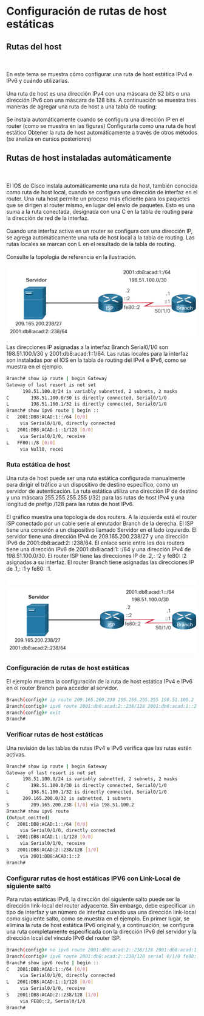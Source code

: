 # Configuración de rutas de host estáticas

## Rutas del host
<br><br>
En este tema se muestra cómo configurar una ruta de host estática IPv4 e IPv6 y cuándo utilizarlas.
<br><br>
Una ruta de host es una dirección IPv4 con una máscara de 32 bits o una dirección IPv6 con una máscara de 128 bits. A continuación se muestra tres maneras de agregar una ruta de host a una tabla de routing:
<br><br>
Se instala automáticamente cuando se configura una dirección IP en el router (como se muestra en las figuras)
Configurarla como una ruta de host estático
Obtener la ruta de host automáticamente a través de otros métodos (se analiza en cursos posteriores)

## Rutas de host instaladas automáticamente
<br><br>
El IOS de Cisco instala automáticamente una ruta de host, también conocida como ruta de host local, cuando se configura una dirección de interfaz en el router. Una ruta host permite un proceso más eficiente para los paquetes que se dirigen al router mismo, en lugar del envío de paquetes. Esto es una suma a la ruta conectada, designada con una C en la tabla de routing para la dirección de red de la interfaz.
<br><br>
Cuando una interfaz activa en un router se configura con una dirección IP, se agrega automáticamente una ruta de host local a la tabla de routing. Las rutas locales se marcan con L en el resultado de la tabla de routing.
<br><br>
Consulte la topología de referencia en la ilustración.
<br><br>
![alt text](image-14.png)
<br><br>
Las direcciones IP asignadas a la interfaz Branch Serial0/1/0 son 198.51.100.1/30 y 2001:db8:acad:1::1/64. Las rutas locales para la interfaz son instaladas por el IOS en la tabla de routing del IPv4 e IPv6, como se muestra en el ejemplo.

```bash
Branch# show ip route | begin Gateway
Gateway of last resort is not set
      198.51.100.0/24 is variably subnetted, 2 subnets, 2 masks
C        198.51.100.0/30 is directly connected, Serial0/1/0
L        198.51.100.1/32 is directly connected, Serial0/1/0
Branch# show ipv6 route | begin :: 
C   2001:DB8:ACAD:1::/64 [0/0]
     via Serial0/1/0, directly connected
L   2001:DB8:ACAD:1::1/128 [0/0]
     via Serial0/1/0, receive
L   FF00::/8 [0/0]
     via Null0, recei
```

### Ruta estática de host

Una ruta de host puede ser una ruta estática configurada manualmente para dirigir el tráfico a un dispositivo de destino específico, como un servidor de autenticación. La ruta estática utiliza una dirección IP de destino y una máscara 255.255.255.255 (/32) para las rutas de host IPv4 y una longitud de prefijo /128 para las rutas de host IPv6.
<br><br>
El gráfico muestra una topología de dos routers. A la izquierda está el router ISP conectado por un cable serie al enrutador Branch de la derecha. El ISP tiene una conexión a un dispositivo llamado Servidor en el lado izquierdo. El servidor tiene una dirección IPv4 de 209.165.200.238/27 y una dirección IPv6 de 2001:db8:acad:2: :238/64. El enlace serie entre los dos routers tiene una dirección IPv6 de 2001:db8:acad:1: :/64 y una dirección IPv4 de 198.51.100.0/30. El router ISP tiene las direcciones IP de .2,: :2 y fe80: :2 asignadas a su interfaz. El router Branch tiene asignadas las direcciones IP de .1,: :1 y fe80: :1.
<br><br>
![alt text](image-15.png)

### Configuración de rutas de host estáticas
El ejemplo muestra la configuración de la ruta de host estática IPv4 e IPv6 en el router Branch para acceder al servidor.

```bash
Branch(config)# ip route 209.165.200.238 255.255.255.255 198.51.100.2
Branch(config)# ipv6 route 2001:db8:acad:2::238/128 2001:db8:acad:1::2
Branch(config)# exit
Branch#

```
### Verificar rutas de host estáticas
Una revisión de las tablas de rutas IPv4 e IPv6 verifica que las rutas estén activas.

```bash
Branch# show ip route | begin Gateway
Gateway of last resort is not set
      198.51.100.0/24 is variably subnetted, 2 subnets, 2 masks
C        198.51.100.0/30 is directly connected, Serial0/1/0
L        198.51.100.1/32 is directly connected, Serial0/1/0
      209.165.200.0/32 is subnetted, 1 subnets
S        209.165.200.238 [1/0] via 198.51.100.2
Branch# show ipv6 route
(Output omitted)
C   2001:DB8:ACAD:1::/64 [0/0]
     via Serial0/1/0, directly connected
L   2001:DB8:ACAD:1::1/128 [0/0]
     via Serial0/1/0, receive
S   2001:DB8:ACAD:2::238/128 [1/0]
     via 2001:DB8:ACAD:1::2
Branch#
```

### Configurar rutas de host estáticas IPV6 con Link-Local de siguiente salto
Para rutas estáticas IPv6, la dirección del siguiente salto puede ser la dirección link-local del router adyacente. Sin embargo, debe especificar un tipo de interfaz y un número de interfaz cuando usa una dirección link-local como siguiente salto, como se muestra en el ejemplo. En primer lugar, se elimina la ruta de host estática IPv6 original y, a continuación, se configura una ruta completamente especificada con la dirección IPv6 del servidor y la dirección local del vínculo IPv6 del router ISP.
```bash
Branch(config)# no ipv6 route 2001:db8:acad:2::238/128 2001:db8:acad:1::2
Branch(config)# ipv6 route 2001:db8:acad:2::238/128 serial 0/1/0 fe80::2
Branch# show ipv6 route | begin ::
C   2001:DB8:ACAD:1::/64 [0/0]
     via Serial0/1/0, directly connected
L   2001:DB8:ACAD:1::1/128 [0/0]
     via Serial0/1/0, receive
S   2001:DB8:ACAD:2::238/128 [1/0]
     via FE80::2, Serial0/1/0
Branch#
```